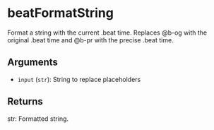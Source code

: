 # beatFormatString
Format a string with the current .beat time.
Replaces @b-og with the original .beat time and @b-pr with the precise .beat time.
## Arguments
- `input` (`str`): String to replace placeholders
## Returns
str: Formatted string.